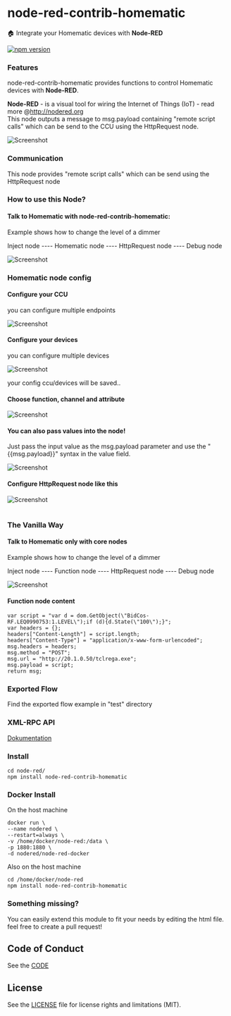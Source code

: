 # node-red-contrib-homematic

:house: Integrate your Homematic devices with <b>Node-RED</b>

[![npm version](https://badge.fury.io/js/node-red-contrib-homematic.svg)](http://badge.fury.io/js/node-red-contrib-homematic)

### Features

node-red-contrib-homematic provides functions to control Homematic devices with <b>Node-RED</b>.<br>

<b>Node-RED</b> - is a visual tool for wiring the Internet of Things (IoT) - read more @http://nodered.org<br>
This node outputs a message to msg.payload containing "remote script calls" which can be send to the CCU using the HttpRequest node.

![Screenshot](https://github.com/firsttris/node-red-contrib-homematic/blob/master/wiki/homematic-node.PNG)

### Communication

This node provides "remote script calls" which can be send using the HttpRequest node

### How to use this Node?

#### Talk to Homematic with node-red-contrib-homematic:

Example shows how to change the level of a dimmer

Inject node ---- Homematic node ---- HttpRequest node ---- Debug node

![Screenshot](https://github.com/firsttris/node-red-contrib-homematic/blob/master/wiki/node-red-contrib-homematic.PNG)

### Homematic node config

#### Configure your CCU

you can configure multiple endpoints

![Screenshot](https://github.com/firsttris/node-red-contrib-homematic/blob/master/wiki/node-red-homematic-config-ccu.PNG)

#### Configure your devices

you can configure multiple devices

![Screenshot](https://github.com/firsttris/node-red-contrib-homematic/blob/master/wiki/node-red-homematic-config-devices.PNG)

your config ccu/devices will be saved..

#### Choose function, channel and attribute

![Screenshot](https://github.com/firsttris/node-red-contrib-homematic/blob/master/wiki/node-red-homematic-config-node.PNG)

#### You can also pass values into the node!

Just pass the input value as the msg.payload parameter and use the "{{msg.payload}}" syntax in the value field.

![Screenshot](https://github.com/firsttris/node-red-contrib-homematic/blob/master/wiki/node-red-homematic-config-node-custom-value.png)


#### Configure HttpRequest node like this

![Screenshot](https://github.com/firsttris/node-red-contrib-homematic/blob/master/wiki/httpRequestEmpty.PNG)

#

### The Vanilla Way

#### Talk to Homematic only with core nodes

Example shows how to change the level of a dimmer

Inject node ---- Function node ---- HttpRequest node ---- Debug node

![Screenshot](https://github.com/firsttris/node-red-contrib-homematic/blob/master/wiki/node-red-homematic-rega.PNG)

#### Function node content

```
var script = "var d = dom.GetObject(\"BidCos-RF.LEQ0990753:1.LEVEL\");if (d){d.State(\"100\");}";
var headers = {};
headers["Content-Length"] = script.length;
headers["Content-Type"] = "application/x-www-form-urlencoded";
msg.headers = headers;
msg.method = "POST";
msg.url = "http://20.1.0.50/tclrega.exe";
msg.payload = script;
return msg;
```

### Exported Flow

Find the exported flow example in "test" directory

### XML-RPC API
[Dokumentation](http://www.eq-3.de/Downloads/eq3/download%20bereich/hm_web_ui_doku/HM_XmlRpc_API.pdf)

### Install

```
cd node-red/
npm install node-red-contrib-homematic
```

### Docker Install

On the host machine

```
docker run \
--name nodered \
--restart=always \
-v /home/docker/node-red:/data \
-p 1880:1880 \
-d nodered/node-red-docker
```

Also on the host machine

```
cd /home/docker/node-red
npm install node-red-contrib-homematic
```

### Something missing?

You can easily extend this module to fit your needs by editing the html file.
feel free to create a pull request!

## Code of Conduct
See the [CODE](CODE_OF_CONDUCT.md)

## License
See the [LICENSE](LICENSE.md) file for license rights and limitations (MIT).
